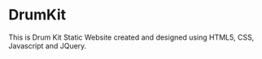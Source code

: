 # DrumKit

This is Drum Kit Static Website created and designed using HTML5, CSS, Javascript and JQuery.
